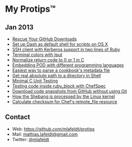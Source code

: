 # My Protips™

## Jan 2013

- [Rescue Your GitHub Downloads](https://github.com/mlafeldt/protips/blob/master/001-rescue_your_github_downloads.md)
- [Set up Dash as default shell for scripts on OS X](https://github.com/mlafeldt/protips/blob/master/002-dash_osx.md)
- [SSH client with Kerberos support in two lines of Ruby](https://github.com/mlafeldt/protips/blob/master/003-ssh_ruby_client.md)
- [Terminal colors with tput](https://github.com/mlafeldt/protips/blob/master/004-terminal_colors_with_tput.md)
- [Normalize return code to 0 or 1 in C](https://github.com/mlafeldt/protips/blob/master/005-normalize_c_return_code.md)
- [Embedding POD with different programming languages](https://github.com/mlafeldt/protips/blob/master/006-pod_embedding.md)
- [Easiest way to parse a cookbook's metadata file](https://github.com/mlafeldt/protips/blob/master/007-chef_parse_metadata.md)
- [Get real absolute path to a directory in Shell](https://github.com/mlafeldt/protips/blob/master/008-shell_realpath.md)
- [Minimal C Unit Testing](https://github.com/mlafeldt/protips/blob/master/009-minimal-c-unit-testing.md)
- [Testing code inside ruby_block with ChefSpec](https://github.com/mlafeldt/protips/blob/master/010-test_ruby_block_with_chefspec.md)
- [Download code snapshots from GitHub without using Git](https://github.com/mlafeldt/protips/blob/master/011-github_archive_download.md)
- [How the Shebang is processed by the Linux kernel](https://github.com/mlafeldt/protips/blob/master/012-linux_shebang.md)
- [Calculate checksum for Chef's remote_file resource](https://github.com/mlafeldt/protips/blob/master/013-chef_remote_file_checksum.md)

Contact
-------

* Web: <https://github.com/mlafeldt/protips>
* Mail: <mathias.lafeldt@gmail.com>
* Twitter: [@mlafeldt](https://twitter.com/mlafeldt)
